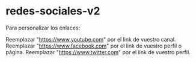 # redes-sociales-v2
Para personalizar los enlaces:

Reemplazar "https://www.youtube.com" por el link de vuestro canal.
Reemplazar "https://www.facebook.com" por el link de vuestro perfil o página.
Reemplazar "https://www.twitter.com" por el link de vuestro perfil.
